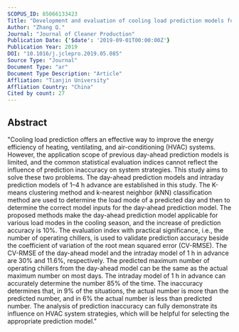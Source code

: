 ```yaml
---
SCOPUS_ID: 85066133423
Title: "Development and evaluation of cooling load prediction models for a factory workshop"
Author: "Zhang Q."
Journal: "Journal of Cleaner Production"
Publication Date: {'$date': '2019-09-01T00:00:00Z'}
Publication Year: 2019
DOI: "10.1016/j.jclepro.2019.05.085"
Source Type: "Journal"
Document Type: "ar"
Document Type Description: "Article"
Affliation: "Tianjin University"
Affliation Country: "China"
Cited by count: 27
---
```


## Abstract
"Cooling load prediction offers an effective way to improve the energy efficiency of heating, ventilating, and air-conditioning (HVAC) systems. However, the application scope of previous day-ahead prediction models is limited, and the common statistical evaluation indices cannot reflect the influence of prediction inaccuracy on system strategies. This study aims to solve these two problems. The day-ahead prediction models and intraday prediction models of 1–4 h advance are established in this study. The K-means clustering method and k-nearest neighbor (kNN) classification method are used to determine the load mode of a predicted day and then to determine the correct model inputs for the day-ahead prediction model. The proposed methods make the day-ahead prediction model applicable for various load modes in the cooling season, and the increase of prediction accuracy is 10%. The evaluation index with practical significance, i.e., the number of operating chillers, is used to validate prediction accuracy beside the coefficient of variation of the root mean squared error (CV-RMSE). The CV-RMSE of the day-ahead model and the intraday model of 1 h in advance are 30% and 11.6%, respectively. The predicted maximum number of operating chillers from the day-ahead model can be the same as the actual maximum number on most days. The intraday model of 1 h in advance can accurately determine the number 85% of the time. The inaccuracy determines that, in 9% of the situations, the actual number is more than the predicted number, and in 6% the actual number is less than predicted number. The analysis of prediction inaccuracy can fully demonstrate its influence on HVAC system strategies, which will be helpful for selecting the appropriate prediction model."
